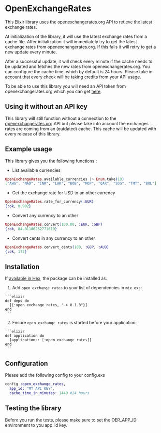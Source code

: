 # OpenExchangeRates

This Elixir library uses the [openexchangerates.org](https://openexchangerates.org) API to retieve the latest exchange rates.

At initialization of the library, it will use the latest exchange rates from a cache file. After initialization it will immediately try to get the latest exchange rates from openexchangerates.org. If this fails it will retry to get a new update every minute.

After a successful update, it will check every minute if the cache needs to be updated and fetches the new rates from openexchangerates.org. You can configure the cache time, which by default is 24 hours. Please take in account that every check will be taking credits from your API usage.

To be able to use this library you will need an API token from openexchangerates.org which you can get [here](https://openexchangerates.org/signup).

## Using it without an API key
This library will still function without a connection to the [openexchangerates.org](https://openexchangerates.org) API but please take into account the exchanges rates are coming from an (outdated) cache. This cache will be updated with every release of this library.
## Example usage
This library gives you the following functions :

- List available currencies
```elixir
OpenExchangeRates.available_currencies |> Enum.take(10)
["AWG", "NAD", "INR", "LAK", "BOB", "MOP", "QAR", "SDG", "TMT", "BRL"]
```

- Get the exchange rate for USD to an other currency
```elixir
OpenExchangeRates.rate_for_currency(:EUR)
{:ok, 0.902}
```

- Convert any currency to an other
```elixir
OpenExchangeRates.convert(100.00, :EUR, :GBP)
{:ok, 84.81186252771619}
```

- Convert cents in any currency to an other
```elixir
OpenExchangeRates.convert_cents(100, :GBP, :AUD)
{:ok, 172}
```

## Installation

If [available in Hex](https://hex.pm/docs/publish), the package can be installed as:

  1. Add `open_exchange_rates` to your list of dependencies in `mix.exs`:

    ```elixir
    def deps do
      [{:open_exchange_rates, "~> 0.1.0"}]
    end
    ```

  2. Ensure `open_exchange_rates` is started before your application:

    ```elixir
    def application do
      [applications: [:open_exchange_rates]]
    end
    ```

## Configuration

Please add the following config to your config.exs
```elixir
config :open_exchange_rates,
  app_id: "MY API KEY",
  cache_time_in_minutes: 1440 #24 hours
```


## Testing the library
Before you run the tests, please make sure to set the OER_APP_ID environment to you app_id key.

